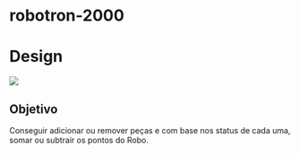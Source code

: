 # robotron-2000

<h1> Design </h1>
<img src="https://user-images.githubusercontent.com/93101033/175789878-8aecad02-4ae2-4909-a719-1f42cebbe732.png">

<h2> Objetivo </h2>
<p> Conseguir adicionar ou remover peças e com base nos status de cada uma, somar ou subtrair os pontos do Robo. </p>
